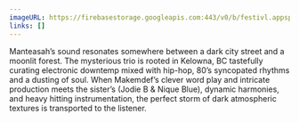 ```yaml
---
imageURL: https://firebasestorage.googleapis.com:443/v0/b/festivl.appspot.com/o/userContent%2F4551C1AC-D466-4E38-A0EF-A41A4D23C566.png?alt=media&token=44929af1-2470-4f60-93ce-8809ae73e316
links: []
---
```

Manteasah’s sound resonates somewhere between a dark city street and a moonlit forest. The mysterious trio is rooted in Kelowna, BC tastefully curating electronic downtemp mixed with hip-hop, 80’s syncopated rhythms and a dusting of soul.
When Makemdef’s clever word play and intricate production meets the sister’s (Jodie B & Nique Blue), dynamic harmonies, and heavy hitting instrumentation, the perfect storm of dark atmospheric textures is transported to the listener.